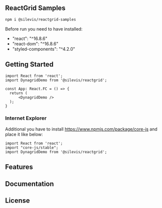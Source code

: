 ## ReactGrid Samples
```sh
npm i @silevis/reactgrid-samples
```

Before run you need to have installed:
- "react": "^16.8.6"
- "react-dom": "^16.8.6"
- "styled-components": "^4.2.0"

## Getting Started
```
import React from 'react';
import DynagridDemo from '@silevis/reactgrid';

const App: React.FC = () => {
  return (
      <DynagridDemo />
  );
}
```
### Internet Explorer
Additional you have to install https://www.npmjs.com/package/core-js and place it like below:
```
import React from 'react';
import "core-js/stable";
import DynagridDemo from '@silevis/reactgrid';
```

## Features
## Documentation
## License